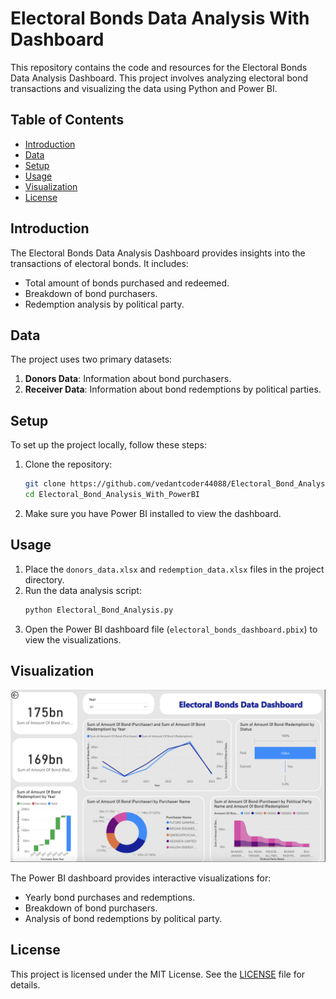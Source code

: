 
# Electoral Bonds Data Analysis With Dashboard

This repository contains the code and resources for the Electoral Bonds Data Analysis Dashboard. This project involves analyzing electoral bond transactions and visualizing the data using Python and Power BI.

## Table of Contents

- [Introduction](#introduction)
- [Data](#data)
- [Setup](#setup)
- [Usage](#usage)
- [Visualization](#visualization)
- [License](#license)

## Introduction

The Electoral Bonds Data Analysis Dashboard provides insights into the transactions of electoral bonds. It includes:
- Total amount of bonds purchased and redeemed.
- Breakdown of bond purchasers.
- Redemption analysis by political party.

## Data

The project uses two primary datasets:
1. **Donors Data**: Information about bond purchasers.
2. **Receiver Data**: Information about bond redemptions by political parties.

## Setup

To set up the project locally, follow these steps:

1. Clone the repository:
   ```bash
   git clone https://github.com/vedantcoder44088/Electoral_Bond_Analysis_With_PowerBI.git
   cd Electoral_Bond_Analysis_With_PowerBI
   ```

2. Make sure you have Power BI installed to view the dashboard.

## Usage

1. Place the `donors_data.xlsx` and `redemption_data.xlsx` files in the project directory.
2. Run the data analysis script:
   ```bash
   python Electoral_Bond_Analysis.py
   ```
3. Open the Power BI dashboard file (`electoral_bonds_dashboard.pbix`) to view the visualizations.

## Visualization

![Alt text](dashboard.png)

The Power BI dashboard provides interactive visualizations for:
- Yearly bond purchases and redemptions.
- Breakdown of bond purchasers.
- Analysis of bond redemptions by political party.



## License

This project is licensed under the MIT License. See the [LICENSE](LICENSE) file for details.
```
